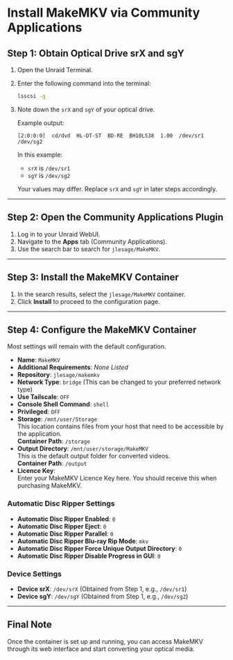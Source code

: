 # Install MakeMKV via Community Applications

## Step 1: Obtain Optical Drive srX and sgY
1. Open the Unraid Terminal.
2. Enter the following command into the terminal:
   ```bash
   lsscsi -g
   ```
3. Note down the `srX` and `sgY` of your optical drive.

   Example output:
   ```
   [2:0:0:0]  cd/dvd  HL-DT-ST  BD-RE  BH10LS38  1.00  /dev/sr1  /dev/sg2
   ```
   In this example:
   - `srX` is `/dev/sr1`
   - `sgY` is `/dev/sg2`

   Your values may differ. Replace `srX` and `sgY` in later steps accordingly.

---

## Step 2: Open the Community Applications Plugin
1. Log in to your Unraid WebUI.
2. Navigate to the **Apps** tab (Community Applications).
3. Use the search bar to search for `jlesage/MakeMKV`.

---

## Step 3: Install the MakeMKV Container
1. In the search results, select the `jlesage/MakeMKV` container.
2. Click **Install** to proceed to the configuration page.

---

## Step 4: Configure the MakeMKV Container
Most settings will remain with the default configuration.

- **Name**: `MakeMKV`
- **Additional Requirements**: *None Listed*
- **Repository**: `jlesage/makemkv`
- **Network Type**: `bridge` (This can be changed to your preferred network type)
- **Use Tailscale**: `OFF`
- **Console Shell Command**: `shell`
- **Privileged**: `OFF`
- **Storage**: `/mnt/user/Storage`  
  This location contains files from your host that need to be accessible by the application.  
  **Container Path**: `/storage`
- **Output Directory**: `/mnt/user/storage/MakeMKV`  
  This is the default output folder for converted videos.  
  **Container Path**: `/output`
- **Licence Key**:  
  Enter your MakeMKV Licence Key here. You should receive this when purchasing MakeMKV.

### Automatic Disc Ripper Settings
- **Automatic Disc Ripper Enabled**: `0`
- **Automatic Disc Ripper Eject**: `0`
- **Automatic Disc Ripper Parallel**: `0`
- **Automatic Disc Ripper Blu-ray Rip Mode**: `mkv`
- **Automatic Disc Ripper Force Unique Output Directory**: `0`
- **Automatic Disc Ripper Disable Progress in GUI**: `0`

### Device Settings
- **Device srX**: `/dev/srX` (Obtained from Step 1, e.g., `/dev/sr1`)
- **Device sgY**: `/dev/sgY` (Obtained from Step 1, e.g., `/dev/sg2`)

---

## Final Note
Once the container is set up and running, you can access MakeMKV through its web interface and start converting your optical media.
